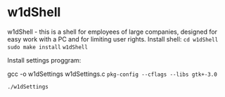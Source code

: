 # w1dShell
w1dShell - this is a shell for employees of large companies, designed for easy work with a PC and for limiting user rights.
Install shell:
`cd w1dShell`
`sudo make install`
`w1dShell`

Install settings proggram:

gcc -o w1dSettings w1dSettings.c `pkg-config --cflags --libs gtk+-3.0`

`./w1dSettings`


